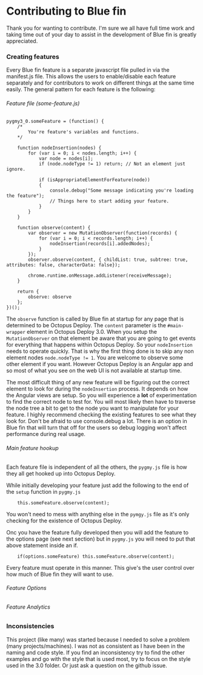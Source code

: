 # Contributing to Blue fin

Thank you for wanting to contribute. I'm sure we all have full time work and taking time out of your day to assist in the development of Blue fin is greatly appreciated.

### Creating features
Every Blue fin feature is a separate javascript file pulled in via the manifest.js file. This allows the users to enable/disable each feature separately and for contributors to work on different things at the same time easily. The general pattern for each feature is the following:

###### Feature file (some-feature.js)
```
pygmy3_0.someFeature = (function() {
	/*
		You're feature's variables and functions.
	*/

	function nodeInsertion(nodes) {
		for (var i = 0; i < nodes.length; i++) {
			var node = nodes[i];
			if (node.nodeType != 1) return; // Not an element just ignore.

			if (isAppropriateElementForFeature(node))
			{
				console.debug("Some message indicating you're loading the feature");
				// Things here to start adding your feature.
			}
		}
	}

	function observe(content) {
		var observer = new MutationObserver(function(records) {
			for (var i = 0; i < records.length; i++) {
				nodeInsertion(records[i].addedNodes);
			}
		});
		observer.observe(content, { childList: true, subtree: true, attributes: false, characterData: false});

		chrome.runtime.onMessage.addListener(receiveMessage);
	}

	return {
		observe: observe
	};
})();
```
The `observe` function is called by Blue fin at startup for any page that is determined to be Octopus Deploy. The `content` parameter is the `#main-wrapper` element in Octopus Deploy 3.0. When you setup the `MutationObserver` on that element be aware that you are going to get events for everything that happens within Octopus Deploy. So your `nodeInsertion` needs to operate quickly. That is why the first thing done is to skip any non element nodes `node.nodeType != 1`. You are welcome to observe some other element if you want. However Octopus Deploy is an Angular app and so most of what you see on the web UI is not available at startup time.

The most difficult thing of any new feature will be figuring out the correct element to look for during the `nodeInsertion` process. It depends on how the Angular views are setup. So you will experience a **lot** of experimentation to find the correct node to test for. You will most likely then have to traverse the node tree a bit to get to the node you want to manipulate for your feature. I highly recommend checking the existing features to see what they look for. Don't be afraid to use console.debug a lot. There is an option in Blue fin that will turn that off for the users so debug logging won't affect performance during real usage.

###### Main feature hookup
Each feature file is independent of all the others, the `pygmy.js` file is how they all get hooked up into Octopus Deploy.

While initially developing your feature just add the following to the end of the `setup` function in `pygmy.js`

```
	this.someFeature.observe(content);
```

You won't need to mess with anything else in the `pymgy.js` file as it's only checking for the existence of Octopus Deploy.

Onc you have the feature fully developed then you will add the feature to the options page (see next section) but in `pygmy.js` you will need to put that above statement inside an if.

```
	if(options.someFeature) this.someFeature.observe(content);
```

Every feature must operate in this manner. This give's the user control over how much of Blue fin they will want to use.

###### Feature Options
###### Feature Analytics

### Inconsistencies
This project (like many) was started because I needed to solve a problem (many projects/machines). I was not as consistent as I have been in the naming and code style. If you find an inconsistency try to find the other examples and go with the style that is used most, try to focus on the style used in the 3.0 folder. Or just ask a question on the github issue.
